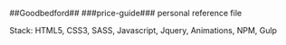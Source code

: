 ##Goodbedford##
###price-guide###
personal reference file

Stack: HTML5, CSS3, SASS, Javascript, Jquery, Animations, NPM, Gulp
